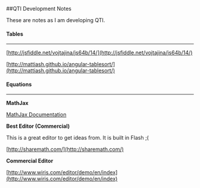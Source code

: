 ##QTI Development Notes

These are notes as I am developing QTI.

#### Tables
---

[http://jsfiddle.net/vojtajina/js64b/14/](http://jsfiddle.net/vojtajina/js64b/14/)

[http://mattiash.github.io/angular-tablesort/](http://mattiash.github.io/angular-tablesort/)


#### Equations
---

**MathJax**

[MathJax Documentation](http://docs.mathjax.org/en/latest/index.html)

**Best Editor (Commercial)**

This is a great editor to get ideas from. It is built in Flash ;(

[http://sharemath.com/](http://sharemath.com/)

**Commercial Editor**

[http://www.wiris.com/editor/demo/en/index](http://www.wiris.com/editor/demo/en/index)




